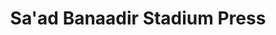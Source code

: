 ---
type: "still"
title: "Sa'ad Banaadir Stadium Press"
image: "Sa'ad Banaadir Stadium Press.png"
---